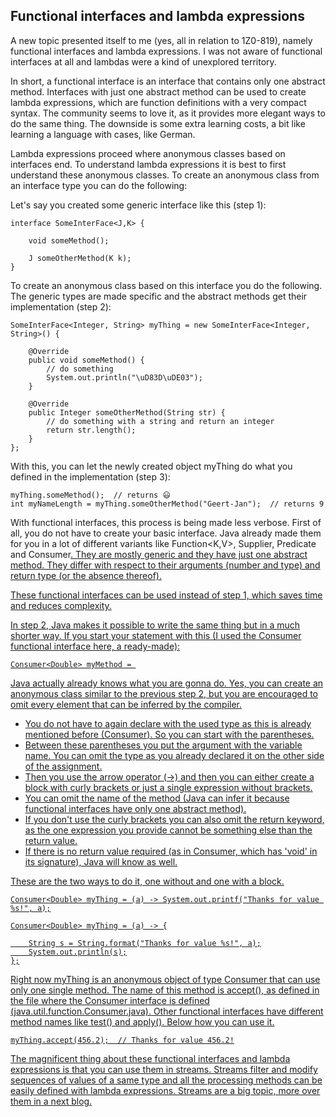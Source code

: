 ## Functional interfaces and lambda expressions 

A new topic presented itself to me (yes, all in relation to 1Z0-819), namely functional interfaces and lambda expressions. I was not aware of functional interfaces at all and lambdas were a kind of unexplored territory.

In short, a functional interface is an interface that contains only one abstract method. Interfaces with just one abstract method can be used to create lambda expressions, which are function definitions with a very compact syntax. The community seems to love it, as it provides more elegant ways to do the same thing. The downside is some extra learning costs, a bit like learning a language with cases, like German.

Lambda expressions proceed where anonymous classes based on interfaces end. To understand lambda expressions it is best to first understand these anonymous classes. To create an anonymous class from an interface type you can do the following:

Let's say you created some generic interface like this (step 1):

```
interface SomeInterFace<J,K> {
    
    void someMethod();
    
    J someOtherMethod(K k);
}
```

To create an anonymous class based on this interface you do the following. The generic types are made specific and the abstract methods get their implementation (step 2):

```
SomeInterFace<Integer, String> myThing = new SomeInterFace<Integer, String>() {

    @Override
    public void someMethod() {
        // do something
        System.out.println("\uD83D\uDE03");
    }

    @Override
    public Integer someOtherMethod(String str) {
        // do something with a string and return an integer
        return str.length();
    }
};
```

With this, you can let the newly created object myThing do what you defined in the implementation (step 3):

```
myThing.someMethod();  // returns 😃
int myNameLength = myThing.someOtherMethod("Geert-Jan");  // returns 9
```

With functional interfaces, this process is being made less verbose. First of all, you do not have to create your basic interface. Java already made them for you in a lot of different variants like Function<K,V>, Supplier<K>, Predicate<R> and Consumer<U>. They are mostly generic and they have just one abstract method. They differ with respect to their arguments (number and type) and return type (or the absence thereof). 

These functional interfaces can be used instead of step 1, which saves time and reduces complexity.

In step 2, Java makes it possible to write the same thing but in a much shorter way. If you start your statement with this (I used the Consumer<K> functional interface here, a ready-made):

```
Consumer<Double> myMethod = 
```

Java actually already knows what you are gonna do. Yes, you can create an anonymous class similar to the previous step 2, but you are encouraged to omit every element that can be inferred by the compiler. 
- You do not have to again declare <new InterFaceName> with the used type as this is already mentioned before (Consumer<Double>). So you can start with the parentheses. 
- Between these parentheses you put the argument with the variable name. You can omit the type as you already declared it on the other side of the assignment. 
- Then you use the arrow operator (->) and then you can either create a block with curly brackets or just a single expression without brackets. 
- You can omit the name of the method (Java can infer it because functional interfaces have only one abstract method). 
- If you don't use the curly brackets you can also omit the return keyword, as the one expression you provide cannot be something else than the return value. 
- If there is no return value required (as in Consumer, which has 'void' in its signature), Java will know as well.

These are the two ways to do it, one without and one with a block.

```
Consumer<Double> myThing = (a) -> System.out.printf("Thanks for value %s!", a);
```

```
Consumer<Double> myThing = (a) -> {

    String s = String.format("Thanks for value %s!", a);
    System.out.println(s);
};
```

Right now myThing is an anonymous object of type Consumer that can use only one single method. The name of this method is accept(), as defined in the file where the Consumer interface is defined (java.util.function.Consumer.java). Other functional interfaces have different method names like test() and apply(). Below how you can use it.

```
myThing.accept(456.2);  // Thanks for value 456.2!
```

The magnificent thing about these functional interfaces and lambda expressions is that you can use them in streams. Streams filter and modify sequences of values of a same type and all the processing methods can be easily defined with lambda expressions. Streams are a big topic, more over them in a next blog.











